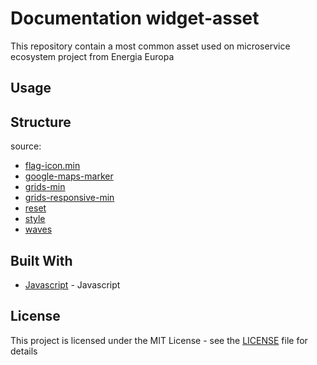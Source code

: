 # Documentation widget-asset

This repository contain a most common asset used on microservice ecosystem project from Energia Europa

## Usage

## Structure

source:
- [flag-icon.min](https://github.com/energia-source/widget-asset/blob/main/src/css/flag-icon.min.css)
- [google-maps-marker](https://github.com/energia-source/widget-asset/blob/main/src/css/google-maps-marker.css)
- [grids-min](https://github.com/energia-source/widget-asset/blob/main/src/css/grids-min.css)
- [grids-responsive-min](https://github.com/energia-source/widget-asset/blob/main/src/css/grids-responsive-min.css)
- [reset](https://github.com/energia-source/widget-asset/blob/main/src/css/reset.css)
- [style](https://github.com/energia-source/widget-asset/blob/main/src/css/style.css)
- [waves](https://github.com/energia-source/widget-asset/blob/main/src/css/waves.css)

## Built With

* [Javascript](https://www.javascript.com/) - Javascript

## License

This project is licensed under the MIT License - see the [LICENSE](LICENSE) file for details